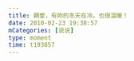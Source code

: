 ```yaml
---
title: 親愛，有妳的冬天在冷。也很溫暖！
date: 2010-02-23 19:38:57
mCategories: [说说]
type: moment
time: t193857
---
```


